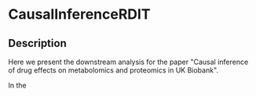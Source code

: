# CausalInferenceRDIT

## Description
Here we present the downstream analysis for the paper "﻿Causal inference of drug effects on metabolomics and proteomics in UK Biobank". 

In the 
